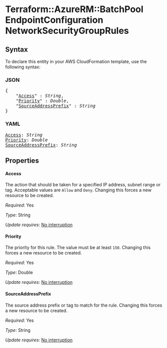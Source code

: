 # Terraform::AzureRM::BatchPool EndpointConfiguration NetworkSecurityGroupRules

## Syntax

To declare this entity in your AWS CloudFormation template, use the following syntax:

### JSON

<pre>
{
    "<a href="#access" title="Access">Access</a>" : <i>String</i>,
    "<a href="#priority" title="Priority">Priority</a>" : <i>Double</i>,
    "<a href="#sourceaddressprefix" title="SourceAddressPrefix">SourceAddressPrefix</a>" : <i>String</i>
}
</pre>

### YAML

<pre>
<a href="#access" title="Access">Access</a>: <i>String</i>
<a href="#priority" title="Priority">Priority</a>: <i>Double</i>
<a href="#sourceaddressprefix" title="SourceAddressPrefix">SourceAddressPrefix</a>: <i>String</i>
</pre>

## Properties

#### Access

The action that should be taken for a specified IP address, subnet range or tag. Acceptable values are `Allow` and `Deny`. Changing this forces a new resource to be created.

_Required_: Yes

_Type_: String

_Update requires_: [No interruption](https://docs.aws.amazon.com/AWSCloudFormation/latest/UserGuide/using-cfn-updating-stacks-update-behaviors.html#update-no-interrupt)

#### Priority

The priority for this rule. The value must be at least `150`. Changing this forces a new resource to be created.

_Required_: Yes

_Type_: Double

_Update requires_: [No interruption](https://docs.aws.amazon.com/AWSCloudFormation/latest/UserGuide/using-cfn-updating-stacks-update-behaviors.html#update-no-interrupt)

#### SourceAddressPrefix

The source address prefix or tag to match for the rule. Changing this forces a new resource to be created.

_Required_: Yes

_Type_: String

_Update requires_: [No interruption](https://docs.aws.amazon.com/AWSCloudFormation/latest/UserGuide/using-cfn-updating-stacks-update-behaviors.html#update-no-interrupt)

